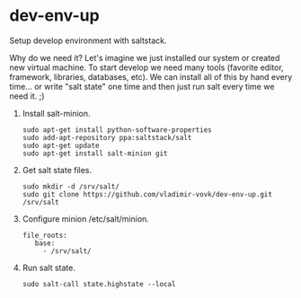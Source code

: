 dev-env-up
==========

Setup develop environment with saltstack.

Why do we need it? Let's imagine we just installed our system or created new virtual machine. 
To start develop we need many tools (favorite editor, framework, libraries, databases, etc).
We can install all of this by hand every time... or write "salt state" one time and then 
just run salt every time we need it. ;)

1. Install salt-minion.
   ```
   sudo apt-get install python-software-properties
   sudo add-apt-repository ppa:saltstack/salt
   sudo apt-get update
   sudo apt-get install salt-minion git
   ```

2. Get salt state files.
   ```
   sudo mkdir -d /srv/salt/
   sudo git clone https://github.com/vladimir-vovk/dev-env-up.git /srv/salt
   ```

3. Configure minion /etc/salt/minion.
   ```
   file_roots:
      base:
        - /srv/salt/
   ```
  
4. Run salt state.
   ```
   sudo salt-call state.highstate --local
   ```
